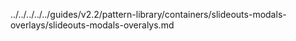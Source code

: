 ../../../../../guides/v2.2/pattern-library/containers/slideouts-modals-overlays/slideouts-modals-overalys.md